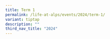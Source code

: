 ```yaml
---
title: Term 1
permalink: /life-at-alps/events/2024/term-1/
variant: tiptap
description: ""
third_nav_title: "2024"
---
```

